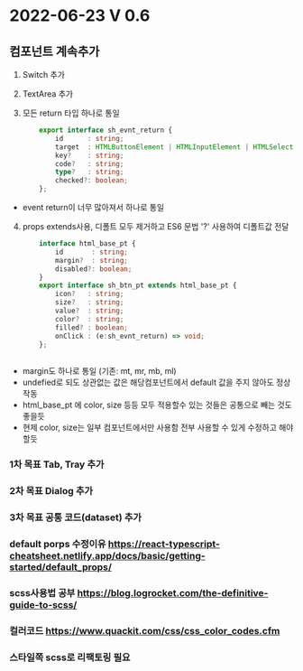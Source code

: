 2022-06-23 V 0.6
================

컴포넌트 계속추가
-------------------
1. Switch 추가

2. TextArea 추가

3. 모든 return 타입 하나로 통일

    ```typescript
        export interface sh_evnt_return {	
            id      : string;   
            target  : HTMLButtonElement | HTMLInputElement | HTMLSelectElement | HTMLTextAreaElement;
            key?    : string;
            code?   : string;
            type?   : string;
            checked?: boolean; 
        };
    ```

* event return이 너무 많아져서 하나로 통일 

4. props extends사용, 디폴트 모두 제거하고 ES6 문법 '?' 사용하여 디폴트값 전달

    ```typescript    
        interface html_base_pt {
            id       : string;
            margin?  : string;
            disabled?: boolean;
        }
        export interface sh_btn_pt extends html_base_pt {	
            icon?   : string;
            size?   : string;
            value?  : string;
            color?  : string;
            filled? : boolean;
            onClick : (e:sh_evnt_return) => void;
        };
        
    ```

* margin도 하나로 통일 (기존: mt, mr, mb, ml)
* undefied로 되도 상관없는 값은 해당컴포넌트에서 default 값을 주지 않아도 정상 작동
* html_base_pt 에 color, size 등등 모두 적용할수 있는 것들은 공통으로 빼는 것도 좋을듯
* 현제 color, size는 일부 컴포넌트에서만 사용함 전부 사용할 수 있게 수정하고 해야 할듯

### 1차 목표 Tab, Tray 추가
### 2차 목표 Dialog 추가
### 3차 목표 공통 코드(dataset) 추가

### default porps 수정이유 https://react-typescript-cheatsheet.netlify.app/docs/basic/getting-started/default_props/ 
### scss사용법 공부 https://blog.logrocket.com/the-definitive-guide-to-scss/
### 컬러코드 https://www.quackit.com/css/css_color_codes.cfm
### 스타일쪽 scss로 리팩토링 필요 
